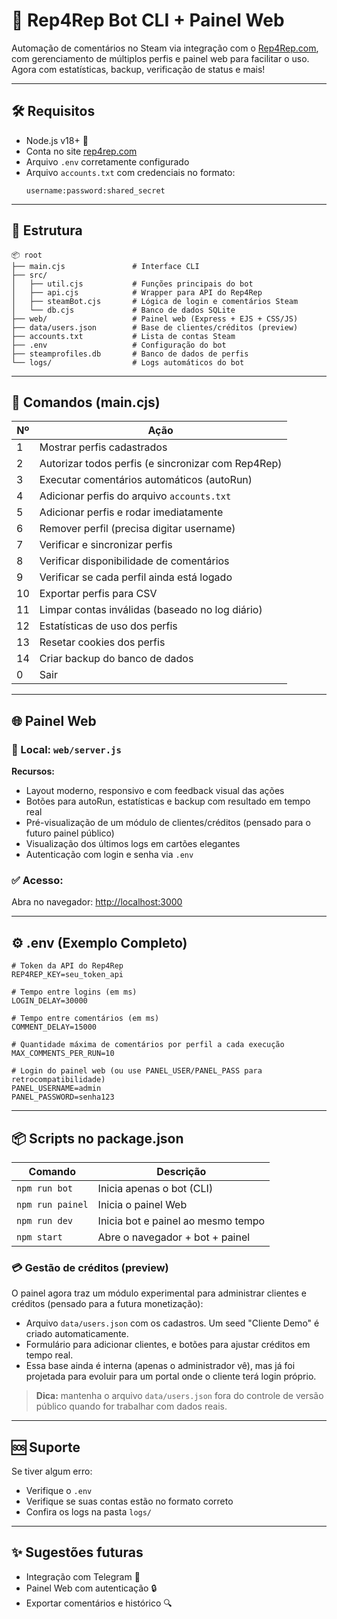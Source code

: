 # 🤖 Rep4Rep Bot CLI + Painel Web

Automação de comentários no Steam via integração com o [Rep4Rep.com](https://rep4rep.com), com gerenciamento de múltiplos perfis e painel web para facilitar o uso. Agora com estatísticas, backup, verificação de status e mais!

---

## 🛠️ Requisitos

- Node.js v18+ 🔧
- Conta no site [rep4rep.com](https://rep4rep.com)
- Arquivo `.env` corretamente configurado
- Arquivo `accounts.txt` com credenciais no formato:
  ```
  username:password:shared_secret
  ```

---

## 📁 Estrutura

```
📦 root
├── main.cjs               # Interface CLI
├── src/
│   ├── util.cjs           # Funções principais do bot
│   ├── api.cjs            # Wrapper para API do Rep4Rep
│   ├── steamBot.cjs       # Lógica de login e comentários Steam
│   └── db.cjs             # Banco de dados SQLite
├── web/                   # Painel web (Express + EJS + CSS/JS)
├── data/users.json        # Base de clientes/créditos (preview)
├── accounts.txt           # Lista de contas Steam
├── .env                   # Configuração do bot
├── steamprofiles.db       # Banco de dados de perfis
└── logs/                  # Logs automáticos do bot
```

---

## 🚀 Comandos (main.cjs)

| Nº  | Ação                                              |
|----|----------------------------------------------------|
| 1  | Mostrar perfis cadastrados                         |
| 2  | Autorizar todos perfis (e sincronizar com Rep4Rep) |
| 3  | Executar comentários automáticos (autoRun)         |
| 4  | Adicionar perfis do arquivo `accounts.txt`         |
| 5  | Adicionar perfis e rodar imediatamente             |
| 6  | Remover perfil (precisa digitar username)          |
| 7  | Verificar e sincronizar perfis                     |
| 8  | Verificar disponibilidade de comentários           |
| 9  | Verificar se cada perfil ainda está logado         |
| 10 | Exportar perfis para CSV                           |
| 11 | Limpar contas inválidas (baseado no log diário)    |
| 12 | Estatísticas de uso dos perfis                     |
| 13 | Resetar cookies dos perfis                         |
| 14 | Criar backup do banco de dados                     |
| 0  | Sair                                               |

---

## 🌐 Painel Web

### 📁 Local: `web/server.js`

**Recursos:**
- Layout moderno, responsivo e com feedback visual das ações
- Botões para autoRun, estatísticas e backup com resultado em tempo real
- Pré-visualização de um módulo de clientes/créditos (pensado para o futuro painel público)
- Visualização dos últimos logs em cartões elegantes
- Autenticação com login e senha via `.env`

### ✅ Acesso:
Abra no navegador: [http://localhost:3000](http://localhost:3000)

---

## ⚙️ .env (Exemplo Completo)

```env
# Token da API do Rep4Rep
REP4REP_KEY=seu_token_api

# Tempo entre logins (em ms)
LOGIN_DELAY=30000

# Tempo entre comentários (em ms)
COMMENT_DELAY=15000

# Quantidade máxima de comentários por perfil a cada execução
MAX_COMMENTS_PER_RUN=10

# Login do painel web (ou use PANEL_USER/PANEL_PASS para retrocompatibilidade)
PANEL_USERNAME=admin
PANEL_PASSWORD=senha123
```

---

## 📦 Scripts no package.json

| Comando        | Descrição                           |
|----------------|-------------------------------------|
| `npm run bot`     | Inicia apenas o bot (CLI)           |
| `npm run painel`  | Inicia o painel Web                |
| `npm run dev`     | Inicia bot e painel ao mesmo tempo  |
| `npm start`       | Abre o navegador + bot + painel     |

### 💳 Gestão de créditos (preview)

O painel agora traz um módulo experimental para administrar clientes e créditos (pensado para a futura monetização):

- Arquivo `data/users.json` com os cadastros. Um seed "Cliente Demo" é criado automaticamente.
- Formulário para adicionar clientes, e botões para ajustar créditos em tempo real.
- Essa base ainda é interna (apenas o administrador vê), mas já foi projetada para evoluir para um portal onde o cliente terá login próprio.

> **Dica:** mantenha o arquivo `data/users.json` fora do controle de versão público quando for trabalhar com dados reais.

---

## 🆘 Suporte

Se tiver algum erro:
- Verifique o `.env`
- Verifique se suas contas estão no formato correto
- Confira os logs na pasta `logs/`

---

## ✨ Sugestões futuras

- Integração com Telegram 📲
- Painel Web com autenticação 🔒
- Exportar comentários e histórico 🔍